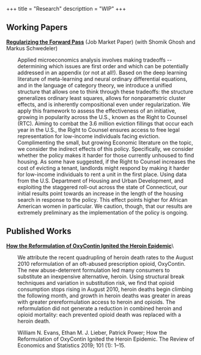 +++
title = "Research"
descripttion = "WIP"
+++

## Working Papers

**[Regularizing the Forward Pass](https://github.com/pharringtonp19/jmp_paper/blob/main/jmp.pdf)** (Job Market Paper) (with Shomik Ghosh and Markus Schwedeler)
<div style="padding-left: 30px;">
Applied microeconomics analysis involves making tradeoffs -- determining which issues are first order and which can be potentially addressed in an appendix (or not at all!). Based on the deep learning literature of meta-learning and neural ordinary differential equations, and in the language of category theory, we introduce a unified structure that allows one to think through these tradeoffs: the structure generalizes ordinary least squares, allows for nonparametric cluster effects, and is inherently compositional even under regularization. We apply this framework to assess the effectiveness of an initiative,  growing in popularity across the U.S., known as the Right to Counsel (RTC). Aiming to combat the 3.6 million eviction fillings that occur each year in the U.S., the Right to Counsel ensures access to free legal representation for low-income individuals facing eviction. Complimenting the small, but growing Economic literature on the topic, we consider the indirect effects of this policy. Specifically, we consider whether the policy makes it harder for those currently unhoused to find housing. As some have suggested, if the Right to Counsel increases the cost of evicting a tenant, landlords might respond by making it harder for low-income individuals to rent a unit in the first place. Using data from the U.S. Department of Housing and Urban Development, and exploiting the staggered roll-out across the state of Connecticut, our initial results point towards an increase in the length of the housing search in response to the policy. This effect points higher for African American women in particular. We caution, though, that our results are extremely preliminary as the implementation of the policy is ongoing.
</div>

<!-- **[Regularizing the Forward Pass](https://github.com/pharringtonp19/rfp_paper/blob/main/Regularizing_the_Forward_Pass.pdf)** (with Shomik Ghosh and Markus Schwedeler)
<div style="padding-left: 30px;">
Applied microeconomic analysis involves making tradeoffs -- assessing which issues are first order, and which can potentially be addressed in an appendix or not at all. Based the recent deep learning literature on gradient based meta-learning and regularized neural ordinary differential equations, and in the language of category theory, we introduce a unified structure that allows one to think through these tradeoffs (as our structure generalizes OLS, allows for nonparametric cluster effects, and is inherently compositional even under regularization). We apply this framework to a variety of applied microeconomic contexts estimating average, local, and heterogeneous treatment effects.
</div> -->

## Published Works 
**[How the Reformulation of OxyContin Ignited the Heroin Epidemic](https://direct.mit.edu/rest/article-abstract/101/1/1/58660/How-the-Reformulation-of-OxyContin-Ignited-the?redirectedFrom=fulltext)**\
<div style="padding-left: 30px;">
We attribute the recent quadrupling of heroin death rates to the August 2010 reformulation of an oft-abused prescription opioid, OxyContin. The new abuse-deterrent formulation led many consumers to substitute an inexpensive alternative, heroin. Using structural break techniques and variation in substitution risk, we find that opioid consumption stops rising in August 2010, heroin deaths begin climbing the following month, and growth in heroin deaths was greater in areas with greater prereformulation access to heroin and opioids. The reformulation did not generate a reduction in combined heroin and opioid mortality: each prevented opioid death was replaced with a heroin death.

William N. Evans, Ethan M. J. Lieber, Patrick Power; How the Reformulation of OxyContin Ignited the Heroin Epidemic. The Review of Economics and Statistics 2019; 101 (1): 1–15.







